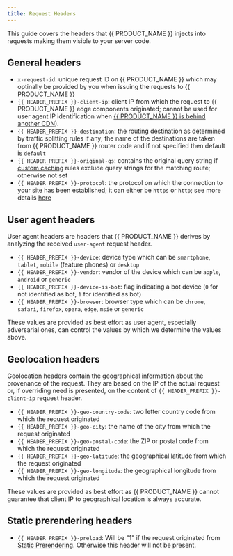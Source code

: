```yaml
---
title: Request Headers
---
```


This guide covers the headers that {{ PRODUCT_NAME }} injects into requests making them visible to your server code.

## General headers

- `x-request-id`: unique request ID on {{ PRODUCT_NAME }} which may optinally be provided by you when issuing the requests to {{ PRODUCT_NAME }}
- `{{ HEADER_PREFIX }}-client-ip`: client IP from which the request to {{ PRODUCT_NAME }} edge components originated; cannot be used for user agent IP identification when [{{ PRODUCT_NAME }} is behind another CDN](third_party_cdns)).
- `{{ HEADER_PREFIX }}-destination`: the routing destination as determined by traffic splitting rules if any; the name of the destinations are taken from {{ PRODUCT_NAME }} router code and if not specified then default is `default`
- `{{ HEADER_PREFIX }}-original-qs`: contains the original query string if [custom caching](caching#section_customizing_the_cache_key) rules exclude query strings for the matching route; otherwise not set
- `{{ HEADER_PREFIX }}-protocol`: the protocol on which the connection to your site has been established; it can either be `https` or `http`; see more details [here](security#section_ssl)

## User agent headers

User agent headers are headers that {{ PRODUCT_NAME }} derives by analyzing the received `user-agent` request header.

- `{{ HEADER_PREFIX }}-device`: device type which can be `smartphone`, `tablet`, `mobile` (feature phones) or `desktop`
- `{{ HEADER_PREFIX }}-vendor`: vendor of the device which can be `apple`, `android` or `generic`
- `{{ HEADER_PREFIX }}-device-is-bot`: flag indicating a bot device (`0` for not identified as bot, `1` for identified as bot)
- `{{ HEADER_PREFIX }}-browser`: browser type which can be `chrome`, `safari`, `firefox`, `opera`, `edge`, `msie` or `generic`

These values are provided as best effort as user agent, especially adversarial ones, can control the values by which we determine the values above.

## Geolocation headers

Geolocation headers contain the geographical information about the provenance of the request. They are based on the IP of the actual request or, if overriding need is presented, on the content of `{{ HEADER_PREFIX }}-client-ip` request header.

- `{{ HEADER_PREFIX }}-geo-country-code`: two letter country code from which the request originated
- `{{ HEADER_PREFIX }}-geo-city`: the name of the city from which the request originated
- `{{ HEADER_PREFIX }}-geo-postal-code`: the ZIP or postal code from which the request originated
- `{{ HEADER_PREFIX }}-geo-latitude`: the geographical latitude from which the request originated
- `{{ HEADER_PREFIX }}-geo-longitude`: the geographical longitude from which the request originated

These values are provided as best effort as {{ PRODUCT_NAME }} cannot guarantee that client IP to geographical location is always accurate.

## Static prerendering headers

- `{{ HEADER_PREFIX }}-preload`: Will be "1" if the request originated from [Static Prerendering](/guides/static_prerendering). Otherwise this header will not be present.
